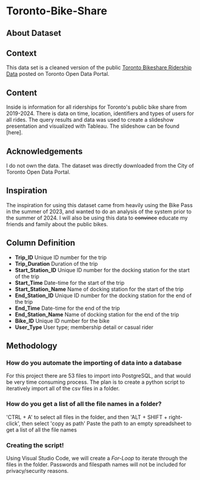 # Toronto-Bike-Share

## About Dataset
## Context

This data set is a cleaned version of the public [Toronto Bikeshare Ridership Data](https://open.toronto.ca/dataset/bike-share-toronto-ridership-data/) posted on Toronto Open Data Portal.

## Content

Inside is information for all riderships for Toronto's public bike share from 2019-2024. There is data on time, location, identifiers and types of users for all rides.
The query results and data was used to create a slideshow presentation and visualized with Tableau. The slideshow can be found [here].

## Acknowledgements

I do not own the data. The dataset was directly downloaded from the City of Toronto Open Data Portal.

## Inspiration

The inspiration for using this dataset came from heavily using the Bike Pass in the summer of 2023, and wanted to do an analysis of the system prior to the summer of 2024. 
I will also be using this data to ~~convince~~ educate my friends and family about the public bikes.

## Column Definition 
- **Trip_ID**              Unique ID number for the trip
- **Trip_Duration**        Duration of the trip
- **Start_Station_ID**     Unique ID number for the docking station for the start of the trip
- **Start_Time**           Date-time for the start of the trip
- **Start_Station_Name**   Name of docking station for the start of the trip
- **End_Station_ID**       Unique ID number for the docking station for the end of the trip
- **End_Time**             Date-time for the end of the trip
- **End_Station_Name**     Name of docking station for the end of the trip
- **Bike_ID**              Unique ID number for the bike
- **User_Type**            User type; membership detail or casual rider


## Methodology

### How do you automate the importing of data into a database
For this project there are 53 files to import into PostgreSQL, and that would be very time consuming process.
The plan is to create a python script to iteratively import all of the csv files in a folder.

### How do you get a list of all the file names in a folder?
'CTRL + A' to select all files in the folder, and then 'ALT + SHIFT + right-click', then select 'copy as path'
Paste the path to an empty spreadsheet to get a list of all the file names

### Creating the script!
Using Visual Studio Code, we will create a *For-Loop* to iterate through the files in the folder.
Passwords and filespath names will not be included for privacy/security reasons.

